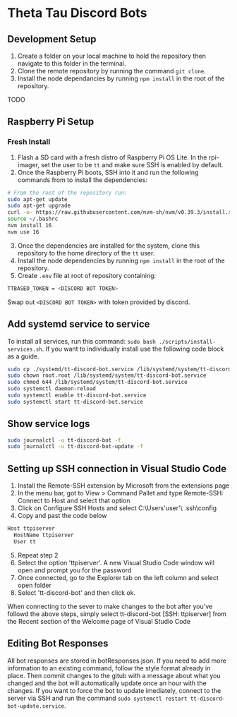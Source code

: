 # Theta Tau Discord Bots

## Development Setup
1. Create a folder on your local machine to hold the repository then navigate to this folder in the terminal.
2. Clone the remote repository by running the command `git clone`.
3. Install the node dependancies by running `npm install` in the root of the repository.

TODO
## Raspberry Pi Setup

### Fresh Install
1. Flash a SD card with a fresh distro of Raspberry Pi OS Lite. In the rpi-imager, set the user to be `tt` and make sure SSH is enabled by default.
2. Once the Raspberry Pi boots, SSH into it and run the following commands from to install the dependencies:
```bash
# From the root of the repository run:
sudo apt-get update
sudo apt-get upgrade
curl -o- https://raw.githubusercontent.com/nvm-sh/nvm/v0.39.3/install.sh | bash
source ~/.bashrc
nvm install 16
nvm use 16
```
3. Once the dependencies are installed for the system, clone this repository to the home directory of the `tt` user.
4. Install the node dependencies by running `npm install` in the root of the repository.
5. Create `.env` file at root of repository containing: 
```bash
TTBASED_TOKEN = <DISCORD BOT TOKEN>
```
Swap out `<DISCORD BOT TOKEN>` with token provided by discord.

## Add systemd service to service
To install all services, run this command: `sudo bash ./scripts/install-services.sh`. If you want to individually install use the following code block as a guide.
```bash
sudo cp ./systemd/tt-discord-bot.service /lib/systemd/system/tt-discord-bot.service
sudo chown root.root /lib/systemd/system/tt-discord-bot.service
sudo chmod 644 /lib/systemd/system/tt-discord-bot.service
sudo systemctl daemon-reload
sudo systemctl enable tt-discord-bot.service
sudo systemctl start tt-discord-bot.service
```

## Show service logs
```bash
sudo journalctl -u tt-discord-bot -f
sudo journalctl -u tt-discord-bot-update -f
```

## Setting up SSH connection in Visual Studio Code

1. Install the Remote-SSH extension by Microsoft from the extensions page
2. In the menu bar, got to View > Command Pallet and type Remote-SSH: Connect to Host and select that option
3. Click on Configure SSH Hosts and select C:\Users\'user'\ .ssh\config
4. Copy and past the code below

```bash
Host ttpiserver
  HostName ttpiserver
  User tt
```

5. Repeat step 2 
6. Select the option 'ttpiserver'. A new Visual Studio Code window will open and prompt you for the password
7. Once connected, go to the Explorer tab on the left column and select open folder
8. Select 'tt-discord-bot' and then click ok. 

When connecting to the sever to make changes to the bot after you've followd the above steps, simply select tt-discord-bot [SSH: ttpiserver] from the Recent section of the Welcome page of Visual Studio Code

## Editing Bot Responses
All bot responses are stored in botResponses.json. If you need to add more information to an existing command, follow the style format already in place. Then commit changes to the gitub with a message about what you changed and the bot will automatically update once an hour with the changes. If you want to force the bot to update imediately, connect to the server via SSH and run the command `sudo systemctl restart tt-discord-bot-update.service`.